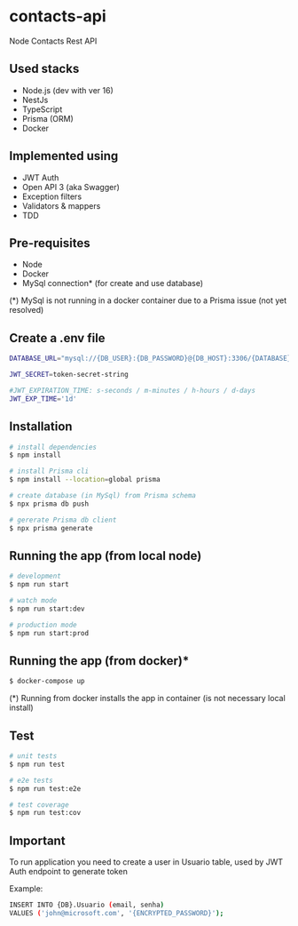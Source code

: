 # contacts-api
Node Contacts Rest API

## Used stacks
 - Node.js (dev with ver 16)
 - NestJs
 - TypeScript
 - Prisma (ORM)
 - Docker


## Implemented using
 - JWT Auth
 - Open API 3 (aka Swagger)
 - Exception filters
 - Validators & mappers
 - TDD


## Pre-requisites
 - Node
 - Docker
 - MySql connection* (for create and use database)  

(*) MySql is not running in a docker container due to a Prisma issue (not yet resolved)  

## Create a .env file

```bash
DATABASE_URL="mysql://{DB_USER}:{DB_PASSWORD}@{DB_HOST}:3306/{DATABASE}"

JWT_SECRET=token-secret-string

#JWT_EXPIRATION_TIME: s-seconds / m-minutes / h-hours / d-days
JWT_EXP_TIME='1d'
```

## Installation

```bash
# install dependencies
$ npm install

# install Prisma cli
$ npm install --location=global prisma

# create database (in MySql) from Prisma schema
$ npx prisma db push

# gererate Prisma db client
$ npx prisma generate
```

## Running the app (from local node)

```bash
# development
$ npm run start

# watch mode
$ npm run start:dev

# production mode
$ npm run start:prod
```

## Running the app (from docker)*

```bash
$ docker-compose up
```
(*) Running from docker installs the app in container (is not necessary local install)  

## Test

```bash
# unit tests
$ npm run test

# e2e tests
$ npm run test:e2e

# test coverage
$ npm run test:cov
```

## Important
To run application you need to create a user in Usuario table, used by JWT Auth endpoint to generate token  

Example:

```bash
INSERT INTO {DB}.Usuario (email, senha) 
VALUES ('john@microsoft.com', '{ENCRYPTED_PASSWORD}');
```


